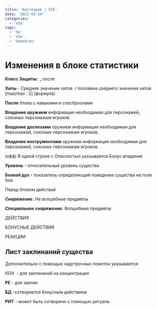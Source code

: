 ```yaml
---
title: 'Бестиарий | E5E'
date: '2022-03-29'
categories:
  - 'e5e'
tags:
  - '5e'
  - 'e5e'
  - 'homebrew'
---
```


# Изменения в блоке статистики

**Класс Защиты:  ,** после

**Хиты** - Среднее значение хитов  / половина среднего значения хитов \[max/max : 2\] (формула)

**После** блока с навыками и спасбросками

**Владение оружием** информация необходимая для персонажей, союзных персонажам игроков.

**Владение доспехами** оружием информация необходимая для персонажей, союзных персонажам игроков.

**Владение инструментами** оружием информация необходимая для персонажей, союзных персонажам игроков.

(офф) В одной строке с Опасностью указывается Бонус владения

**Уровень** - относительный уровень существа

**Боевой дух** - показатель определяющий поведение существа на поле боя.

Перед блоком действий

**_Снаряжение_.** Не волшебные предметы

_**Специальное снаряжение.**_ Волшебные предметы

ДЕЙСТВИЯ

БОНУСНЫЕ ДЕЙСТВИЯ

РЕАКЦИИ

## Лист заклинаний существа

Дополнительно с помощью надстрочных пометок указывается:

КОН  - для заклинаний на концентрации

**РЕ** - для заклии

**БД** -сотворяется бонусным действием

**РИТ** - может быть сотворено с помощью ритуала.

